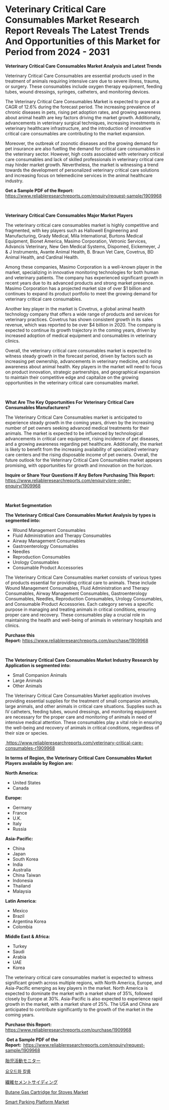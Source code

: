 <p><h1>Veterinary Critical Care Consumables Market Research Report Reveals The Latest Trends And Opportunities of this Market for Period from 2024 - 2031</h1></p><p><strong>Veterinary Critical Care Consumables Market Analysis and Latest Trends</strong></p>
<p><p>Veterinary Critical Care Consumables are essential products used in the treatment of animals requiring intensive care due to severe illness, trauma, or surgery. These consumables include oxygen therapy equipment, feeding tubes, wound dressings, syringes, catheters, and monitoring devices.</p><p>The Veterinary Critical Care Consumables Market is expected to grow at a CAGR of 12.6% during the forecast period. The increasing prevalence of chronic diseases in pets, rising pet adoption rates, and growing awareness about animal health are key factors driving the market growth. Additionally, advancements in veterinary surgical techniques, increasing investments in veterinary healthcare infrastructure, and the introduction of innovative critical care consumables are contributing to the market expansion.</p><p>Moreover, the outbreak of zoonotic diseases and the growing demand for pet insurance are also fuelling the demand for critical care consumables in the veterinary sector. However, high costs associated with veterinary critical care consumables and lack of skilled professionals in veterinary critical care may hinder market growth. Nevertheless, the market is witnessing a trend towards the development of personalized veterinary critical care solutions and increasing focus on telemedicine services in the animal healthcare industry.</p></p>
<p><strong>Get a Sample PDF of the Report:&nbsp;</strong> <a href="https://www.reliableresearchreports.com/enquiry/request-sample/1909968">https://www.reliableresearchreports.com/enquiry/request-sample/1909968</a></p>
<p>&nbsp;</p>
<p><strong>Veterinary Critical Care Consumables Major Market Players</strong></p>
<p><p>The veterinary critical care consumables market is highly competitive and fragmented, with key players such as Hallowell Engineering and Manufacturing, Grady Medical, Mila International, Burtons Medical Equipment, Bionet America, Masimo Corporation, Vetronic Services, Advancis Veterinary, New Gen Medical Systems, Dispomed, Eickemeyer, J & J Instruments, Avante Animal Health, B. Braun Vet Care, Covetrus, BD Animal Health, and Cardinal Health.</p><p>Among these companies, Masimo Corporation is a well-known player in the market, specializing in innovative monitoring technologies for both human and veterinary patients. The company has experienced significant growth in recent years due to its advanced products and strong market presence. Masimo Corporation has a projected market size of over $1 billion and continues to expand its product portfolio to meet the growing demand for veterinary critical care consumables.</p><p>Another key player in the market is Covetrus, a global animal health technology company that offers a wide range of products and services for veterinary practices. Covetrus has shown consistent growth in its sales revenue, which was reported to be over $4 billion in 2020. The company is expected to continue its growth trajectory in the coming years, driven by increased adoption of medical equipment and consumables in veterinary clinics.</p><p>Overall, the veterinary critical care consumables market is expected to witness steady growth in the forecast period, driven by factors such as increasing pet ownership, advancements in veterinary medicine, and rising awareness about animal health. Key players in the market will need to focus on product innovation, strategic partnerships, and geographical expansion to maintain their competitive edge and capitalize on the growing opportunities in the veterinary critical care consumables market.</p></p>
<p>&nbsp;</p>
<p><strong>What Are The Key Opportunities For Veterinary Critical Care Consumables Manufacturers?</strong></p>
<p><p>The Veterinary Critical Care Consumables market is anticipated to experience steady growth in the coming years, driven by the increasing number of pet owners seeking advanced medical treatments for their animals. The market is expected to be influenced by technological advancements in critical care equipment, rising incidence of pet diseases, and a growing awareness regarding pet healthcare. Additionally, the market is likely to benefit from the increasing availability of specialized veterinary care centers and the rising disposable income of pet owners. Overall, the future outlook for the Veterinary Critical Care Consumables market appears promising, with opportunities for growth and innovation on the horizon.</p></p>
<p><strong>Inquire or Share Your Questions If Any Before Purchasing This Report:</strong> <a href="https://www.reliableresearchreports.com/enquiry/pre-order-enquiry/1909968">https://www.reliableresearchreports.com/enquiry/pre-order-enquiry/1909968</a></p>
<p>&nbsp;</p>
<p><strong>Market Segmentation</strong></p>
<p><strong>The Veterinary Critical Care Consumables Market Analysis by types is segmented into:</strong></p>
<p><ul><li>Wound Management Consumables</li><li>Fluid Administration and Therapy Consumables</li><li>Airway Management Consumables</li><li>Gastroenterology Consumables</li><li>Needles</li><li>Reproduction Consumables</li><li>Urology Consumables</li><li>Consumable Product Accessories</li></ul></p>
<p><p>The Veterinary Critical Care Consumables market consists of various types of products essential for providing critical care to animals. These include Wound Management Consumables, Fluid Administration and Therapy Consumables, Airway Management Consumables, Gastroenterology Consumables, Needles, Reproduction Consumables, Urology Consumables, and Consumable Product Accessories. Each category serves a specific purpose in managing and treating animals in critical conditions, ensuring proper care and recovery. These consumables play a crucial role in maintaining the health and well-being of animals in veterinary hospitals and clinics.</p></p>
<p><strong>Purchase this Report:&nbsp;</strong><a href="https://www.reliableresearchreports.com/purchase/1909968">https://www.reliableresearchreports.com/purchase/1909968</a></p>
<p>&nbsp;</p>
<p><strong>The Veterinary Critical Care Consumables Market Industry Research by Application is segmented into:</strong></p>
<p><ul><li>Small Companion Animals</li><li>Large Animals</li><li>Other Animals</li></ul></p>
<p><p>The Veterinary Critical Care Consumables Market application involves providing essential supplies for the treatment of small companion animals, large animals, and other animals in critical care situations. Supplies such as IV catheters, feeding tubes, wound dressings, and monitoring equipment are necessary for the proper care and monitoring of animals in need of intensive medical attention. These consumables play a vital role in ensuring the well-being and recovery of animals in critical conditions, regardless of their size or species.</p></p>
<p><a href="https://www.reliableresearchreports.com/veterinary-critical-care-consumables-r1909968">&nbsp;https://www.reliableresearchreports.com/veterinary-critical-care-consumables-r1909968</a></p>
<p><strong>In terms of Region, the Veterinary Critical Care Consumables Market Players available by Region are:</strong></p>
<p>
    <p> <strong> North America: </strong>
        <ul>
            <li>United States</li>
            <li>Canada</li>
        </ul>
        </p> 
    <p> <strong> Europe: </strong>
        <ul>
            <li>Germany</li>
            <li>France</li>
            <li>U.K.</li>
            <li>Italy</li>
            <li>Russia</li>
        </ul>
        </p> 
    <p> <strong> Asia-Pacific: </strong>
        <ul>
            <li>China</li>
            <li>Japan</li>
            <li>South Korea</li>
            <li>India</li>
            <li>Australia</li>
            <li>China Taiwan</li>
            <li>Indonesia</li>
            <li>Thailand</li>
            <li>Malaysia</li>
        </ul>
        </p> 
    <p> <strong> Latin America: </strong>
        <ul>
            <li>Mexico</li>
            <li>Brazil</li>
            <li>Argentina Korea</li>
            <li>Colombia</li>
        </ul>
        </p> 
    <p> <strong> Middle East & Africa: </strong>
        <ul>
            <li>Turkey</li>
            <li>Saudi</li>
            <li>Arabia</li>
            <li>UAE</li>
            <li>Korea</li>
        </ul>
    </p>
    </p>
<p><p>The veterinary critical care consumables market is expected to witness significant growth across multiple regions, with North America, Europe, and Asia-Pacific emerging as key players in the market. North America is expected to dominate the market with a market share of 35%, followed closely by Europe at 30%. Asia-Pacific is also expected to experience rapid growth in the market, with a market share of 25%. The USA and China are anticipated to contribute significantly to the growth of the market in the coming years.</p></p>
<p><strong>Purchase this Report: </strong><a href="https://www.reliableresearchreports.com/purchase/1909968">https://www.reliableresearchreports.com/purchase/1909968</a></p>
<p>&nbsp;<strong>Get a Sample PDF of the Report:&nbsp;&nbsp;</strong><a href="https://www.reliableresearchreports.com/enquiry/request-sample/1909968">https://www.reliableresearchreports.com/enquiry/request-sample/1909968</a></p>
<p><strong></strong></p>
<p><p><a href="https://github.com/bucuel854722/Market-Research-Report-List-2/blob/main/920519352192.md">胎児活動モニター</a></p><p><a href="https://github.com/khytkeqagplkzqvh/Market-Research-Report-List-2/blob/main/929873147791.md">요오드화 칼륨</a></p><p><a href="https://github.com/AriMuller2009/Market-Research-Report-List-1/blob/main/303229452193.md">繊維セメントサイディング</a></p><p><a href="https://view.publitas.com/reportprime-1/butane-gas-cartridge-for-stoves-market-size-reveals-the-best-marketing-channels-in-global-industry/">Butane Gas Cartridge for Stoves Market</a></p><p><a href="https://www.linkedin.com/pulse/smart-parking-platform-market-exploring-share-trends-future-4bnxe">Smart Parking Platform Market</a></p></p>
